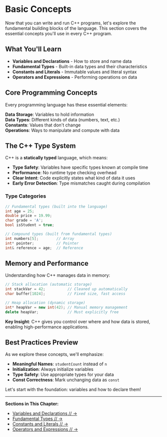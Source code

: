 # Basic Concepts

Now that you can write and run C++ programs, let's explore the fundamental building blocks of the language. This section covers the essential concepts you'll use in every C++ program.

## What You'll Learn

- **Variables and Declarations** - How to store and name data
- **Fundamental Types** - Built-in data types and their characteristics  
- **Constants and Literals** - Immutable values and literal syntax
- **Operators and Expressions** - Performing operations on data

## Core Programming Concepts

Every programming language has these essential elements:

<i class="fa-solid fa-folder"></i> **Data Storage**: Variables to hold information  
<i class="fa-solid fa-tag"></i> **Data Types**: Different kinds of data (numbers, text, etc.)  
<i class="fa-solid fa-lock"></i> **Constants**: Values that don't change  
<i class="fa-solid fa-bolt"></i> **Operations**: Ways to manipulate and compute with data

## The C++ Type System

C++ is a **statically typed** language, which means:

- <i class="fa-solid fa-arrow-right"></i> **Type Safety**: Variables have specific types known at compile time
- <i class="fa-solid fa-arrow-right"></i> **Performance**: No runtime type checking overhead
- <i class="fa-solid fa-arrow-right"></i> **Clear Intent**: Code explicitly states what kind of data it uses
- <i class="fa-solid fa-arrow-right"></i> **Early Error Detection**: Type mismatches caught during compilation

### Type Categories

```cpp
// Fundamental types (built into the language)
int age = 25;
double price = 19.99;
char grade = 'A';
bool isStudent = true;

// Compound types (built from fundamental types)
int numbers[5];        // Array
int* pointer;          // Pointer  
int& reference = age;  // Reference
```

## Memory and Performance

Understanding how C++ manages data in memory:

```cpp
// Stack allocation (automatic storage)
int stackVar = 42;          // Cleaned up automatically
char buffer[1024];          // Fixed size, fast access

// Heap allocation (dynamic storage)  
int* heapVar = new int(42); // Manual memory management
delete heapVar;             // Must explicitly free
```

<i class="fa-solid fa-lightbulb"></i> **Key Insight**: C++ gives you control over where and how data is stored, enabling high-performance applications.

## Best Practices Preview

As we explore these concepts, we'll emphasize:

- **Meaningful Names**: `studentCount` instead of `n`
- **Initialization**: Always initialize variables
- **Type Safety**: Use appropriate types for your data
- **Const Correctness**: Mark unchanging data as `const`

Let's start with the foundation: variables and how to declare them!

---

**Sections in This Chapter:**

- [Variables and Declarations // → ](variables.md)
- [Fundamental Types // → ](types.md)  
- [Constants and Literals // → ](constants.md)
- [Operators and Expressions // → ](operators.md)
